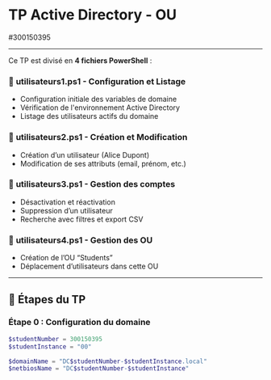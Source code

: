 # TP Active Directory - OU
#300150395

---

Ce TP est divisé en **4 fichiers PowerShell** :

### 📄 **utilisateurs1.ps1** - Configuration et Listage
- Configuration initiale des variables de domaine
- Vérification de l'environnement Active Directory
- Listage des utilisateurs actifs du domaine

### 📄 **utilisateurs2.ps1** - Création et Modification
- Création d’un utilisateur (Alice Dupont)
- Modification de ses attributs (email, prénom, etc.)

### 📄 **utilisateurs3.ps1** - Gestion des comptes
- Désactivation et réactivation
- Suppression d’un utilisateur
- Recherche avec filtres et export CSV

### 📄 **utilisateurs4.ps1** - Gestion des OU
- Création de l’OU “Students”
- Déplacement d’utilisateurs dans cette OU

---

## 🚀 Étapes du TP

### Étape 0 : Configuration du domaine
```powershell
$studentNumber = 300150395
$studentInstance = "00"

$domainName = "DC$studentNumber-$studentInstance.local"
$netbiosName = "DC$studentNumber-$studentInstance"
